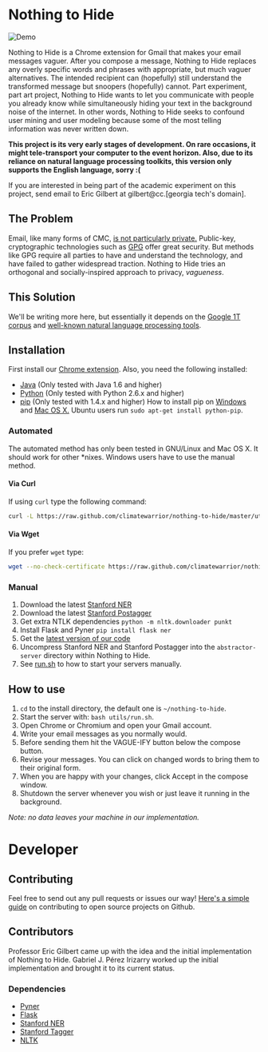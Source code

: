 # Nothing to Hide
![Demo](https://raw.github.com/compsocial/nothing-to-hide/master/recorded.gif)

Nothing to Hide is a Chrome extension for Gmail that makes your email messages vaguer. After you compose a message, Nothing to Hide replaces any overly specific words and phrases with appropriate, but much vaguer alternatives. The intended recipient can (hopefully) still understand the transformed message but snoopers (hopefully) cannot. Part experiment, part art project, Nothing to Hide wants to let you communicate with people you already know while simultaneously hiding your text in the background noise of the internet. In other words, Nothing to Hide seeks to confound user mining and user modeling because some of the most telling information was never written down.

**This project is its very early stages of development. On rare occasions, it might tele-transport your computer to the event horizon. Also, due to its reliance on natural language processing toolkits, this version only supports the English language, sorry :(**

If you are interested in being part of the academic experiment on this
project, send email to Eric Gilbert at gilbert@cc.[georgia tech's
domain].

## The Problem
Email, like many forms of CMC, [is not particularly private.](https://en.wikipedia.org/wiki/Email_security#Privacy_concerns) Public-key, cryptographic technologies such as [GPG](https://en.wikipedia.org/wiki/GNU_Privacy_Guard) offer great security. But methods like GPG require all parties to have and understand the technology, and have failed to gather widespread traction. Nothing to Hide tries an orthogonal and socially-inspired approach to privacy, *vagueness*.

## This Solution 
We'll be writing more here, but essentially it depends on the [Google 1T
corpus](http://catalog.ldc.upenn.edu/LDC2006T13) and [well-known natural language processing tools](http://nlp.stanford.edu/software/index.shtml).

## Installation

First install our [Chrome extension](https://chrome.google.com/webstore/detail/nothing-to-hide/keiegjchmoggjbpgfjdjghbiicpjneoe). Also, you need the following installed:

-   [Java](http://openjdk.java.net/) (Only tested with Java 1.6 and higher)
-   [Python](http://python.org/) (Only tested with Python 2.6.x and higher)
-   [pip](https://pypi.python.org/pypi/pip/) (Only tested with 1.4.x and higher) How to install pip on
      [Windows](http://stackoverflow.com/questions/4750806/how-to-install-pip-on-windows) and [Mac OS X.](http://docs.python-guide.org/en/latest/starting/install/osx/) Ubuntu users run `sudo apt-get install python-pip`.

### Automated
The automated method has only been tested in GNU/Linux and Mac OS
X. It should work for other \*nixes. Windows users have to use the manual method.

####  Via Curl
If using `curl` type the following command:
```bash
curl -L https://raw.github.com/climatewarrior/nothing-to-hide/master/utils/installer.sh | bash
```
#### Via Wget
If you prefer `wget` type:
```bash
wget --no-check-certificate https://raw.github.com/climatewarrior/nothing-to-hide/master/utils/installer.sh -O - | bash
```

### Manual
1. Download the latest [Stanford NER](http://nlp.stanford.edu/software/CRF-NER.shtml)
2. Download the latest [Stanford Postagger](http://nlp.stanford.edu/software/tagger.shtml)
3. Get extra NTLK dependencies `python -m nltk.downloader punkt`
4. Install Flask and Pyner `pip install flask ner`
5. Get the [latest version of our code](https://github.com/climatewarrior/nothing-to-hide/archive/master.zip)
6. Uncompress Stanford NER and Stanford Postagger into the `abstractor-server` directory within Nothing to Hide.
7. See [run.sh](https://github.com/climatewarrior/nothing-to-hide/blob/master/utils/run.sh) to how to start your servers manually.

## How to use
1.  `cd` to the install directory, the default one is `~/nothing-to-hide`.
2.  Start the server with: `bash utils/run.sh`.
3.  Open Chrome or Chromium and open your Gmail account.
4.  Write your email messages as you normally would.
5.  Before sending them hit the VAGUE-IFY button below the compose button.
6.  Revise your messages. You can click on changed words to bring them to their original form.
7.  When you are happy with your changes, click Accept in the compose window.
8.  Shutdown the server whenever you wish or just leave it running in the background.

*Note: no data leaves your machine in our implementation.*

# Developer
## Contributing
Feel free to send out any pull requests or issues our way!
[Here's a simple guide](http://gun.io/blog/how-to-github-fork-branch-and-pull-request/)
on contributing to open source projects on Github.
## Contributors
Professor Eric Gilbert came up with the idea and the initial
implementation of Nothing to Hide. Gabriel J. Pérez Irizarry worked up
the initial implementation and brought it to its current status.
###  Dependencies
-   [Pyner](https://github.com/dat/pyner)
-   [Flask](http://flask.pocoo.org/)
-   [Stanford NER](https://github.com/dat/stanford-ner)
-   [Stanford Tagger](http://nlp.stanford.edu/software/tagger.shtml)
-   [NLTK](https://pypi.python.org/pypi/nltk/2.0.1)
